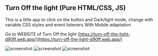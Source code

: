 ## Turn Off the light (Pure HTML/CSS, JS)

This is a little app to click on the button and Dark/light mode, change with variable CSS styles and event listeners
With Mobile adaptation

Go to WEBSITE of Turn Off the light [https://turn-off-the-light-d90ff.web.app/](https://turn-off-the-light-d90ff.web.app/) <br />

![screenshot](./screenshots/light.jpg)
![screenshot](./screenshots/dark.jpg)
![screenshot](./screenshots/mob.jpg)
